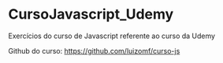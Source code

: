 # CursoJavascript_Udemy
Exercícios do curso de Javascript referente ao curso da Udemy 

Github do curso: https://github.com/luizomf/curso-js

